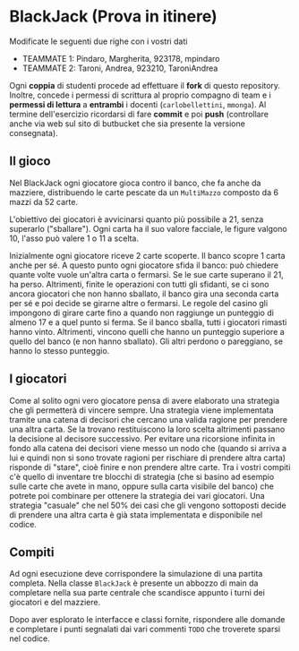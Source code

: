 # BlackJack (Prova in itinere)
  


Modificate le seguenti due righe con i vostri dati

* TEAMMATE 1: Pindaro, Margherita, 923178, mpindaro
* TEAMMATE 2: Taroni, Andrea, 923210, TaroniAndrea


Ogni **coppia** di studenti procede ad effettuare il **fork** di questo
repository. Inoltre, concede i permessi di scrittura al proprio compagno di team
e i **permessi di lettura** a **entrambi** i docenti (`carlobellettini`,
`mmonga`). Al termine dell'esercizio ricordarsi di fare **commit** e poi **push** 
(controllare anche via web sul sito di butbucket che sia presente la versione consegnata).

## Il gioco

Nel BlackJack ogni giocatore gioca contro il banco, che fa anche da mazziere,
distribuendo le carte pescate da un `MultiMazzo` composto da 6 mazzi da 52 carte.

L'obiettivo dei giocatori è avvicinarsi quanto più possibile a 21, senza
superarlo ("sballare"). Ogni carta ha il suo valore facciale, le figure valgono
10, l'asso può valere 1 o 11 a scelta.

Inizialmente ogni giocatore riceve 2 carte scoperte. Il banco scopre 1 carta
anche per sé. A questo punto ogni giocatore sfida il banco: può chiedere quante
volte vuole un'altra carta o fermarsi. Se le sue carte superano il 21, ha perso.
Altrimenti, finite le operazioni con tutti gli sfidanti, se ci sono ancora
giocatori che non hanno sballato, il banco gira una seconda carta per sé e poi
decide se girarne altre o fermarsi. Le regole del casino gli impongono di girare carte fino a quando non 
raggiunge un punteggio di almeno 17 e a quel punto si ferma. 
Se il banco sballa, tutti i giocatori rimasti hanno vinto.
Altrimenti, vincono quelli che hanno un punteggio superiore a quello del banco
(e non hanno sballato). Gli altri perdono o pareggiano, se hanno lo stesso
punteggio.

## I giocatori

Come al solito ogni vero giocatore pensa di avere elaborato una strategia che gli permetterà di vincere sempre. 
Una strategia viene implementata tramite una catena di decisori che cercano  una valida ragione per prendere una altra carta. Se la trovano restituiscono la loro scelta altrimenti passano la decisione al decisore successivo. Per evitare una ricorsione infinita in fondo alla catena dei decisori viene messo un nodo che (quando si arriva a lui e quindi non si sono trovate ragioni per rischiare di prendere altra carta) risponde di "stare", cioè finire e non prendere altre carte.
Tra i vostri compiti c'è quello di inventare tre blocchi di strategia (che si basino ad esempio sulle carte che avete in mano, oppure sulla carta visibile del banco) che potrete poi combinare per ottenere la strategia dei vari giocatori.
Una  strategia "casuale" che nel 50% dei casi che gli vengono sottoposti decide di prendere una altra carta è già stata implementata e disponibile nel codice.

## Compiti

Ad ogni esecuzione deve corrispondere la simulazione di una partita completa. 
Nella classe `BlackJack` è presente un abbozzo di main da completare nella sua parte centrale che scandisce appunto i turni dei giocatori e del mazziere.


Dopo aver esplorato le interfacce e classi fornite, rispondere alle domande e completare i punti segnalati dai vari commenti `TODO` che troverete sparsi nel codice.

